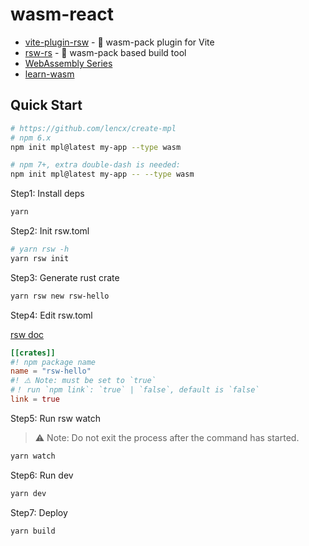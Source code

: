 # wasm-react

- [vite-plugin-rsw](https://github.com/lencx/vite-plugin-rsw) - 🦀 wasm-pack plugin for Vite
- [rsw-rs](https://github.com/lencx/rsw-rs) - 🦞 wasm-pack based build tool
- [WebAssembly Series](https://github.com/lencx/awesome/blob/main/WebAssembly.md)
- [learn-wasm](https://github.com/lencx/learn-wasm)

## Quick Start

```bash
# https://github.com/lencx/create-mpl
# npm 6.x
npm init mpl@latest my-app --type wasm

# npm 7+, extra double-dash is needed:
npm init mpl@latest my-app -- --type wasm
```

Step1: Install deps

```bash
yarn
```

Step2: Init rsw.toml

```bash
# yarn rsw -h
yarn rsw init
```

Step3: Generate rust crate

```bash
yarn rsw new rsw-hello
```

Step4: Edit rsw.toml

[rsw doc](https://github.com/lencx/rsw-rs#readme)

```toml
[[crates]]
#! npm package name
name = "rsw-hello"
#! ⚠️ Note: must be set to `true`
#！ run `npm link`: `true` | `false`, default is `false`
link = true
```

Step5: Run rsw watch

> ⚠️ Note: Do not exit the process after the command has started.

```bash
yarn watch
```

Step6: Run dev

```bash
yarn dev
```

Step7: Deploy

```bash
yarn build
```
